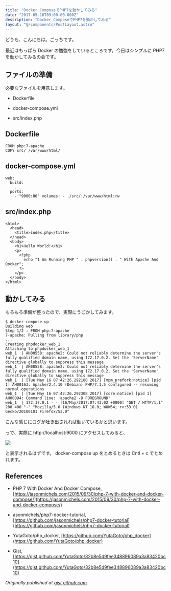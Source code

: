 ```yaml
---
title: "Docker ComposeでPHP7を動かしてみる"
date: "2017-05-16T09:00:00.000Z"
description: "Docker ComposeでPHP7を動かしてみる"
layout: "@/components/PostLayout.astro"
---
```


どうも、こんにちは。ごっちです。

最近はもっぱら Docker の勉強をしているところです。今日はシンプルに PHP7 を動かしてみるの会です。

## ファイルの準備

必要なファイルを用意します。

- Dockerfile

- docker-compose.yml

- src/index.php

## Dockerfile

    FROM php:7-apache
    COPY src/ /var/www/html/

## docker-compose.yml

    web:
      build:
        .
      ports:
        - "9000:80" volumes: - ./src/:/var/www/html:rw

## src/index.php

    <html>
      <head>
        <title>index.php</title>
      </head>
      <body>
        <h1>Hello World!</h1>
        <p>
          <?php
            echo "I Am Running PHP " . phpversion() . " With Apache And Docker";
          ?>
        </p>
      </body>
    </html>

## 動かしてみる

もろもろ準備が整ったので、実際にうごかしてみます。

    $ docker-compose up
    Building web
    Step 1/2 : FROM php:7-apache
    7-apache: Pulling from library/php
    ...
    Creating phpdocker_web_1
    Attaching to phpdocker_web_1
    web_1  | AH00558: apache2: Could not reliably determine the server's fully qualified domain name, using 172.17.0.2. Set the 'ServerName' directive globally to suppress this message
    web_1  | AH00558: apache2: Could not reliably determine the server's fully qualified domain name, using 172.17.0.2. Set the 'ServerName' directive globally to suppress this message
    web_1  | [Tue May 16 07:42:26.292180 2017] [mpm_prefork:notice] [pid 1] AH00163: Apache/2.4.10 (Debian) PHP/7.1.5 configured -- resuming normal operations
    web_1  | [Tue May 16 07:42:26.292308 2017] [core:notice] [pid 1] AH00094: Command line: 'apache2 -D FOREGROUND'
    web_1  | 172.17.0.1 - - [16/May/2017:07:43:02 +0000] "GET / HTTP/1.1" 200 400 "-" "Mozilla/5.0 (Windows NT 10.0; WOW64; rv:53.0) Gecko/20100101 Firefox/53.0"

こんな感じにログが吐き出されれば動いているかと思います。

っで、実際に http://localhost:9000 にアクセスしてみると、

![](https://cdn-images-1.medium.com/max/3600/0*2KNorsm5cDyq345w.PNG)

と表示されるはずです。 docker-compose up をとめるときは Cntl + c でとめれます。

## References

- PHP 7 With Docker And Docker Compose, [https://jasonmichels.com/2015/09/30/php-7-with-docker-and-docker-compose/](https://jasonmichels.com/2015/09/30/php-7-with-docker-and-docker-compose/)

- asonmichels/php7-docker-tutorial, [https://github.com/jasonmichels/php7-docker-tutorial](https://github.com/jasonmichels/php7-docker-tutorial)

- YutaGoto/php_docker, [https://github.com/YutaGoto/php_docker](https://github.com/YutaGoto/php_docker)

- Gist, [https://gist.github.com/YutaGoto/32b8e5d9fee348896089a3a83420bc10](https://gist.github.com/YutaGoto/32b8e5d9fee348896089a3a83420bc10)

_Originally published at [gist.github.com](https://gist.github.com/YutaGoto/32b8e5d9fee348896089a3a83420bc10)._
